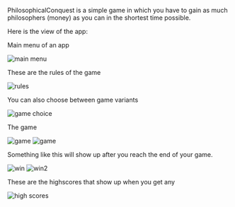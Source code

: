 PhilosophicalConquest is a simple game in which you have to gain as much philosophers (money) as you can in the shortest time possible.

Here is the view of the app:

Main menu of an app

![main menu](./zdjecia/1.png)

These are the rules of the game

![rules](./zdjecia/2.png)

You can also choose between game variants

![game choice](./zdjecia/8.png)

The game

![game](./zdjecia/3.png)
![game](./zdjecia/4.png)

Something like this will show up after you reach the end of your game.

![win](./zdjecia/5.png)
![win2](./zdjecia/6.png)

These are the highscores that show up when you get any

![high scores](./zdjecia/7.png)
